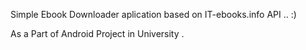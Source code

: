 Simple Ebook Downloader aplication based on IT-ebooks.info API .. :)

As a Part of Android Project in University .
